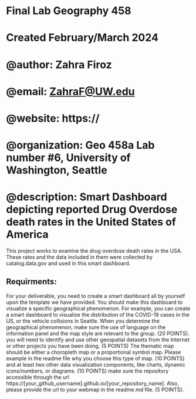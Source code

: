 # Final Lab Geography 458
# Created February/March 2024
# @author:          Zahra Firoz
# @email:           ZahraF@UW.edu
# @website:         https://
# @organization:    Geo 458a Lab number #6, University of Washington, Seattle
# @description:     Smart Dashboard depicting reported Drug Overdose death rates in the United States of America

This project works to examine the drug overdose death rates in the USA. These rates and the data included in them were collected by catalog.data.gov and used in this smart dashboard. 


## Requirments:
For your deliverable, you need to create a smart dashboard all by yourself upon the template we have provided. You should make this dashboard to visualize a specific geographical phenomenon. For example, you can create a smart dashboard to visualize the distribution of the COVID-19 cases in the US, or the vehicle collisions in Seattle. When you determine the geographical phenomenon, make sure the use of language on the information panel and the map style are relevant to the group. (20 POINTS).
you will need to identify and use other geospatial datasets from the Internet or other projects you have been doing. (5 POINTS)
The thematic map should be either a choropleth map or a proportional symbol map. Please example in the readme file why you choose this type of map. (10 POINTS)
and at least two other data visualization components, like charts, dynamic icons/numbers, or diagrams. (10 POINTS)
make sure the repository accessible through the url https://[your_github_username].github.io/[your_repository_name]. Also, please provide the url to your webmap in the readme.md file. (5 POINTS).

